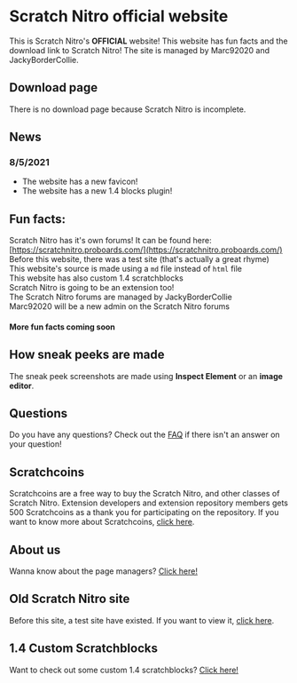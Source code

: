 # Scratch Nitro official website
This is Scratch Nitro's **OFFICIAL** website! This website has fun facts and the download link to Scratch Nitro! The site is managed by Marc92020 and JackyBorderCollie.

## Download page

There is no download page because Scratch Nitro is incomplete.

## News
### 8/5/2021
- The website has a new favicon!
- The website has a new 1.4 blocks plugin!

## Fun facts:

Scratch Nitro has it's own forums! It can be found here: [https://scratchnitro.proboards.com/](https://scratchnitro.proboards.com/)
<br>
Before this website, there was a test site (that's actually a great rhyme)
<br>
This website's source is made using a `md` file instead of `html` file
<br>
This website has also custom 1.4 scratchblocks
<br>
Scratch Nitro is going to be an extension too!
<br>
The Scratch Nitro forums are managed by JackyBorderCollie
<br>
Marc92020 will be a new admin on the Scratch Nitro forums
<br>
#### More fun facts coming soon

## How sneak peeks are made
The sneak peek screenshots are made using **Inspect Element** or an **image editor**.

## Questions
Do you have any questions? Check out the [FAQ](https://scratchnitro.github.io/FAQ) if there isn't an answer on your question!

## Scratchcoins
Scratchcoins are a free way to buy the Scratch Nitro, and other classes of Scratch Nitro. Extension developers and extension repository members gets 500 Scratchcoins as a thank you for participating on the repository. If you want to know more about Scratchcoins, [click here](https://scratchnitro.github.io/Scratchcoins).

## About us
Wanna know about the page managers? [Click here!](https://scratchnitro.github.io/About%20us)

## Old Scratch Nitro site
Before this site, a test site have existed. If you want to view it, [click here](https://marc92020.github.io/scratch-nitro-current-website/).

## 1.4 Custom Scratchblocks
Want to check out some custom 1.4 scratchblocks? [Click here!](https://scratchnitro.github.io/14%20Custom%20scratchblocks)
